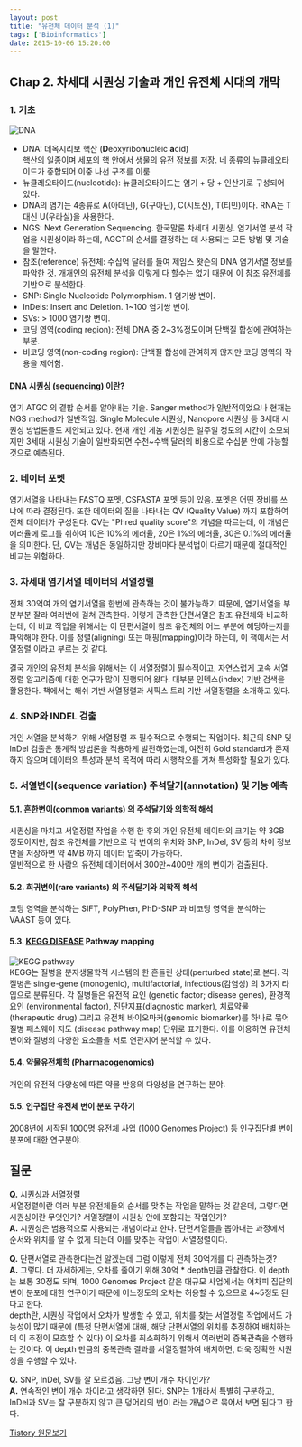 ```yaml
---
layout: post
title: "유전체 데이터 분석 (1)"
tags: ['Bioinformatics']
date: 2015-10-06 15:20:00
---
```

## Chap 2. 차세대 시퀀싱 기술과 개인 유전체 시대의 개막

### 1\. 기초

![DNA](http://new.koreahealthlog.com/wp-content/uploads/1/4364692815.jpg)

  * DNA: 데옥시리보 핵산 (**D**eoxyribo**n**ucleic **a**cid)   
핵산의 일종이며 세포의 핵 안에서 생물의 유전 정보를 저장. 네 종류의 뉴클레오타이드가 중합되어 이중 나선 구조를 이룸
  * 뉴클레오타이드(nucleotide): 뉴클레오타이드는 염기 + 당 + 인산기로 구성되어 있다. 
  * DNA의 염기는 4종류로 A(아데닌), G(구아닌), C(시토신), T(티민)이다. RNA는 T대신 U(우라실)을 사용한다.
  * NGS: Next Generation Sequencing. 한국말론 차세대 시퀀싱. 염기서열 분석 작업을 시퀀싱이라 하는데, AGCT의 순서를 결정하는 데 사용되는 모든 방법 및 기술을 말한다. 
  * 참조(reference) 유전체: 수십억 달러를 들여 제임스 왓슨의 DNA 염기서열 정보를 파악한 것. 개개인의 유전체 분석을 이렇게 다 할수는 없기 때문에 이 참조 유전체를 기반으로 분석한다. 
  * SNP: Single Nucleotide Polymorphism. 1 염기쌍 변이.
  * InDels: Insert and Deletion. 1~100 염기쌍 변이.
  * SVs: &gt; 1000 염기쌍 변이.
  * 코딩 영역(coding region): 전체 DNA 중 2~3%정도이며 단백질 합성에 관여하는 부분.
  * 비코딩 영역(non-coding region): 단백질 합성에 관여하지 않지만 코딩 영역의 작용을 제어함.

#### DNA 시퀀싱 (sequencing) 이란?

염기 ATGC 의 결합 순서를 알아내는 기술. Sanger method가 일반적이었으나 현재는 NGS method가 일반적임. Single Molecule 시퀀싱, Nanopore 시퀀싱 등 3세대 시퀀싱 방법론들도 제안되고 있다. 현재 개인 게놈 시퀀싱은 일주일 정도의 시간이 소모되지만 3세대 시퀀싱 기술이 일반화되면 수천~수백 달러의 비용으로 수십분 안에 가능할 것으로 예측된다.

### 2\. 데이터 포멧

염기서열을 나타내는 FASTQ 포멧, CSFASTA 포멧 등이 있음. 포멧은 어떤 장비를 쓰냐에 따라 결정된다. 또한 데이터의 질을 나타내는 QV (Quality Value) 까지 포함하여 전체 데이터가 구성된다. QV는 "Phred quality score"의 개념을 따르는데, 이 개념은 에러율에 로그를 취하여 10은 10%의 에러율, 20은 1%의 에러율, 30은 0.1%의 에러율을 의미한다. 단, QV는 개념은 동일하지만 장비마다 분석법이 다르기 때문에 절대적인 비교는 위험하다.

### 3\. 차세대 염기서열 데이터의 서열정렬

전체 30억여 개의 염기서열을 한번에 관측하는 것이 불가능하기 때문에, 염기서열을 부분부분 잘라 여러번에 걸쳐 관측한다. 이렇게 관측한 단편서열은 참조 유전체와 비교하는데, 이 비교 작업을 위해서는 이 단편서열이 참조 유전체의 어느 부분에 해당하는지를 파악해야 한다. 이를 정렬(aligning) 또는 매핑(mapping)이라 하는데, 이 책에서는 서열정렬 이라고 부르는 것 같다. 

결국 개인의 유전체 분석을 위해서는 이 서열정렬이 필수적이고, 자연스럽게 고속 서열정렬 알고리즘에 대한 연구가 많이 진행되어 왔다. 대부분 인덱스(index) 기반 검색을 활용한다. 책에서는 해쉬 기반 서열정렬과 서픽스 트리 기반 서열정렬을 소개하고 있다. 

### 4\. SNP와 INDEL 검출

개인 서열을 분석하기 위해 서열정렬 후 필수적으로 수행되는 작업이다. 최근의 SNP 및 InDel 검출은 통계적 방법론을 적용하게 발전하였는데, 여전히 Gold standard가 존재하지 않으며 데이터의 특성과 분석 목적에 따라 시행착오를 거쳐 특성화할 필요가 있다.

### 5\. 서열변이(sequence variation) 주석달기(annotation) 및 기능 예측

#### 5.1. 흔한변이(common variants) 의 주석달기와 의학적 해석

시퀀싱을 마치고 서열정렬 작업을 수행 한 후의 개인 유전체 데이터의 크기는 약 3GB 정도이지만, 참조 유전체를 기반으로 각 변이의 위치와 SNP, InDel, SV 등의 차이 정보만을 저장하면 약 4MB 까지 데이터 압축이 가능하다.   
일반적으로 한 사람의 유전체 데이터에서 300만~400만 개의 변이가 검출된다. 

#### 5.2. 희귀변이(rare variants) 의 주석달기와 의학적 해석

코딩 영역을 분석하는 SIFT, PolyPhen, PhD-SNP 과 비코딩 영역을 분석하는 VAAST 등이 있다.

#### 5.3. [KEGG DISEASE](http://www.genome.jp/kegg/disease/) Pathway mapping

![KEGG pathway](http://www.genome.jp/kegg/disease/figs/disease_fig1.gif)   
KEGG는 질병을 분자생물학적 시스템의 한 흔들린 상태(perturbed state)로 본다. 각 질병은 single-gene (monogenic), multifactorial, infectious(감염성) 의 3가지 타입으로 분류된다. 각 질병들은 유전적 요인 (genetic factor; disease genes), 환경적 요인 (environmental factor), 진단지표(diagnostic marker), 치료약물(therapeutic drug) 그리고 유전체 바이오마커(genomic biomarker)를 하나로 묶어 질병 패스웨이 지도 (disease pathway map) 단위로 표기한다. 이를 이용하면 유전체 변이와 질병의 다양한 요소들을 서로 연관지어 분석할 수 있다.

#### 5.4. 약물유전체학 (Pharmacogenomics)

개인의 유전적 다양성에 따른 약물 반응의 다양성을 연구하는 분야. 

#### 5.5. 인구집단 유전체 변이 분포 구하기

2008년에 시작된 1000명 유전체 사업 (1000 Genomes Project) 등 인구집단별 변이 분포에 대한 연구분야.

## 질문

**Q.** 시퀀싱과 서열정렬   
서열정렬이란 여러 부분 유전체들의 순서를 맞추는 작업을 말하는 것 같은데, 그렇다면 시퀀싱이란 무엇인가? 서열정렬이 시퀀싱 안에 포함되는 작업인가?   
**A.** 시퀀싱은 범용적으로 사용되는 개념이라고 한다. 단편서열들을 뽑아내는 과정에서 순서와 위치를 알 수 없게 되는데 이를 맞추는 작업이 서열정렬이다. 

**Q.** 단편서열로 관측한다는건 알겠는데 그럼 이렇게 전체 30억개를 다 관측하는것?   
**A.** 그렇다. 더 자세하게는, 오차를 줄이기 위해 30억 * depth만큼 관찰한다. 이 depth는 보통 30정도 되며, 1000 Genomes Project 같은 대규모 사업에서는 어차피 집단의 변이 분포에 대한 연구이기 때문에 어느정도의 오차는 허용할 수 있으므로 4~5정도 된다고 한다.   
depth란, 시퀀싱 작업에서 오차가 발생할 수 있고, 위치를 찾는 서열정렬 작업에서도 가능성이 많기 때문에 (특정 단편서열에 대해, 해당 단편서열의 위치를 추정하여 배치하는데 이 추정이 모호할 수 있다) 이 오차를 최소화하기 위해서 여러번의 중복관측을 수행하는 것이다. 이 depth 만큼의 중복관측 결과를 서열정렬하여 배치하면, 더욱 정확한 시퀀싱을 수행할 수 있다.

**Q.** SNP, InDel, SV를 잘 모르겠음. 그냥 변이 개수 차이인가?   
**A.** 연속적인 변이 개수 차이라고 생각하면 된다. SNP는 1개라서 특별히 구분하고, InDel과 SV는 잘 구분하지 않고 큰 덩어리의 변이 라는 개념으로 묶어서 보면 된다고 한다.


[Tistory 원문보기](http://khanrc.tistory.com/123)
